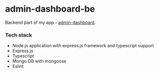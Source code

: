 # admin-dashboard-be
Backend part of my app - [admin-dashboard](http://https://github.com/danijel96/admin-dashboard "admin-dashboard"). 

### Tech stack

- Node.js application with express.js framework and typescript support
- Express.js
- Typescript
- Mongo DB with mongoose 
- Eslint
